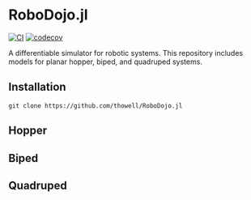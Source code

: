 # RoboDojo.jl
[![CI](https://github.com/thowell/RoboDojo.jl/actions/workflows/CI.yml/badge.svg)](https://github.com/thowell/RoboDojo.jl/actions/workflows/CI.yml)
[![codecov](https://codecov.io/gh/thowell/RoboDojo.jl/branch/main/graph/badge.svg?token=E0EBU6ZJRL)](https://codecov.io/gh/thowell/RoboDojo.jl)

A differentiable simulator for robotic systems. This repository includes models for planar hopper, biped, and quadruped systems. 

## Installation
``` 
git clone https://github.com/thowell/RoboDojo.jl
```

## Hopper 

## Biped 

## Quadruped 